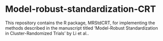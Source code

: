 # Model-robust-standardization-CRT
This repository contains the R package, MRStdCRT, for implementing the methods described in the manuscript titled ‘Model-Robust Standardization in Cluster-Randomized Trials’ by Li et al..  
